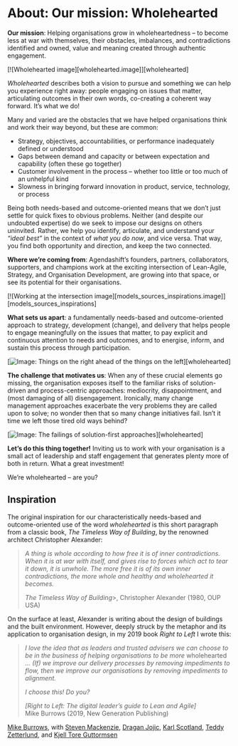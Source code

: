 # About: Our mission: Wholehearted

**Our mission**: Helping organisations grow in wholeheartedness – to become less at war with themselves, their obstacles, imbalances, and contradictions identified and owned, value and meaning created through authentic engagement.

[![Wholehearted image][wholehearted.image]][wholehearted]

*Wholehearted* describes both a vision to pursue and something we can help you experience right away: people engaging on issues that matter, articulating outcomes in their own words, co-creating a coherent way forward. It’s what we do!

Many and varied are the obstacles that we have helped organisations think and work their way beyond, but these are common:
<ul>
    <li>Strategy, objectives, accountabilities, or performance inadequately defined or understood</li>
    <li>Gaps between demand and capacity or between expectation and capability (often these go together)</li>
    <li>Customer involvement in the process – whether too little or too much of an unhelpful kind</li>
    <li>Slowness in bringing forward innovation in product, service, technology, or process</li>
</ul>

Being both needs-based and outcome-oriented means that we don’t just settle for quick fixes to obvious problems. Neither (and despite our undoubted expertise) do we seek to impose our designs on others uninvited. Rather, we help you identify, articulate, and understand your *“ideal best”* in the context of *what you do now*, and vice versa. That way, you find both opportunity and direction, and keep the two connected.

**Where we’re coming from**: Agendashift’s founders, partners, collaborators, supporters, and champions work at the exciting intersection of Lean-Agile, Strategy, and Organisation Development, are growing into that space, or see its potential for their organisations.

[![Working at the intersection image][models_sources_inspirations.image]][models_sources_inspirations]

**What sets us apart**: a fundamentally needs-based and outcome-oriented approach to strategy, development (change), and delivery that helps people to engage meaningfully on the issues that matter, to pay explicit and continuous attention to needs and outcomes, and to energise, inform, and sustain this process through participation.

[![Image: Things on the right ahead of the things on the left](/static/images/wholehearted/right-to-left-16x10-2020-01-02.png)][wholehearted]

**The challenge that motivates us**: When any of these crucial elements go missing, the organisation exposes itself to the familiar risks of solution-driven and process-centric approaches: mediocrity, disappointment, and (most damaging of all) disengagement. Ironically, many change management approaches exacerbate the very problems they are called upon to solve; no wonder then that so many change initiatives fail. Isn’t it time we left those tired old ways behind?

[![Image: The failings of solution-first approaches](/static/images/wholehearted/solution-driven-16x10-2020-01-02.png)][wholehearted]

**Let’s do this thing together!** Inviting us to work with your organisation is a small act of leadership and staff engagement that generates plenty more of both in return. What a great investment!

We’re wholehearted – are you?


## Inspiration

The original inspiration for our characteristically needs-based and outcome-oriented use of the word *wholehearted* is this short paragraph from a classic book, *The Timeless Way of Building*, by the renowned architect Christopher Alexander:

> *A thing is whole according to how free it is of inner contradictions. When it is at war with itself, and gives rise to forces which act to tear it down, it is unwhole. The more free it is of its own inner contradictions, the more whole and healthy and wholehearted it becomes.*
>
> *The Timeless Way of Building*>, Christopher Alexander (1980, OUP USA)

On the surface at least, Alexander is writing about the design of buildings and the built environment. However, deeply struck by the metaphor and its application to organisation design, in my 2019 book *Right to Left* I wrote this:

> *I love the idea that as leaders and trusted advisers we can choose to be in the business of helping organisations to be more* wholehearted *... (If) we improve our delivery processes by removing impediments to flow, then we improve our organisations by removing impediments to alignment.*
>
> *I choose this! Do you?*
>
> *[Right to Left: The digital leader’s guide to Lean and Agile]*  
> Mike Burrows (2019, New Generation Publishing)

[Mike Burrows](https://www.agendashift.com/partners/08HVCvp/Mike+Burrows), with [Steven Mackenzie](https://www.agendashift.com/partners/08K8GjA/Steven+Mackenzie), [Dragan Jojic](https://www.agendashift.com/partners/04WdraL/Dragan+Jojic), [Karl Scotland](https://www.agendashift.com/partners/072GMPG/Karl+Scotland), [Teddy Zetterlund](https://www.agendashift.com/partners/06xh2hp/Teddy+Zetterlund), and [Kjell Tore Guttormsen](https://www.agendashift.com/partners/07tzUV8/Kjell+Tore+Guttormsen)
